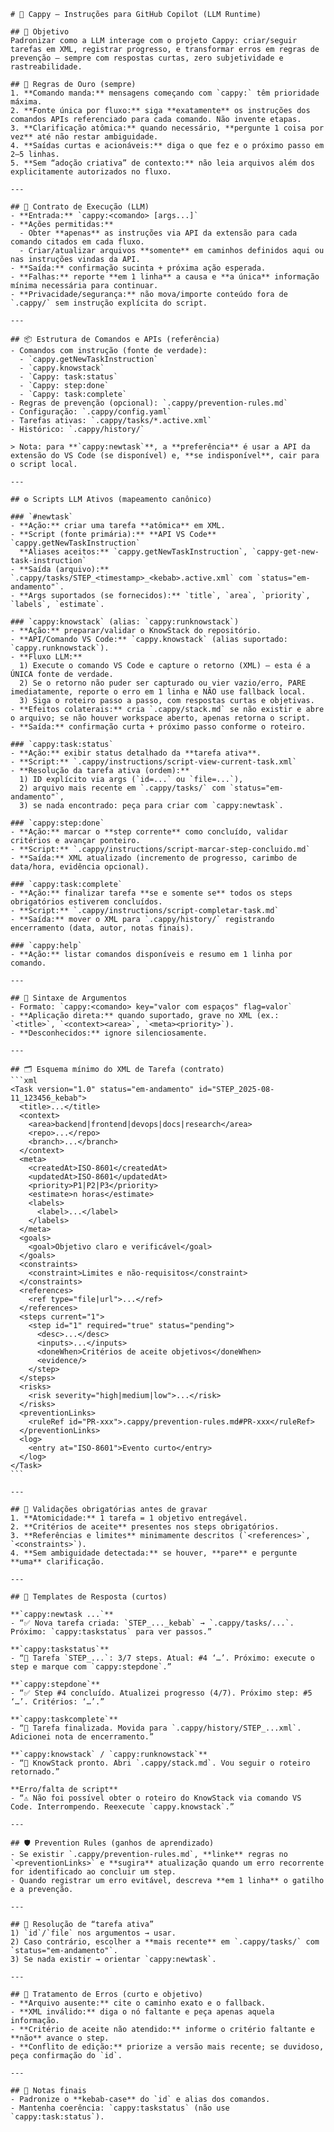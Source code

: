 <!-- CAPPY INI -->
````instructions
# 🔨 Cappy — Instruções para GitHub Copilot (LLM Runtime)

## 🎯 Objetivo
Padronizar como a LLM interage com o projeto Cappy: criar/seguir tarefas em XML, registrar progresso, e transformar erros em regras de prevenção — sempre com respostas curtas, zero subjetividade e rastreabilidade.

## 🧭 Regras de Ouro (sempre)
1. **Comando manda:** mensagens começando com `cappy:` têm prioridade máxima.  
2. **Fonte única por fluxo:** siga **exatamente** os instruções dos comandos APIs referenciado para cada comando. Não invente etapas.  
3. **Clarificação atômica:** quando necessário, **pergunte 1 coisa por vez** até não restar ambiguidade.  
4. **Saídas curtas e acionáveis:** diga o que fez e o próximo passo em 2–5 linhas.  
5. **Sem “adoção criativa” de contexto:** não leia arquivos além dos explicitamente autorizados no fluxo.

---

## 🧱 Contrato de Execução (LLM)
- **Entrada:** `cappy:<comando> [args...]`
- **Ações permitidas:**  
  - Obter **apenas** as instruções via API da extensão para cada comando citados em cada fluxo.  
  - Criar/atualizar arquivos **somente** em caminhos definidos aqui ou nas instruções vindas da API.
- **Saída:** confirmação sucinta + próxima ação esperada.  
- **Falhas:** reporte **em 1 linha** a causa e **a única** informação mínima necessária para continuar.  
- **Privacidade/segurança:** não mova/importe conteúdo fora de `.cappy/` sem instrução explícita do script.

---

## 📦 Estrutura de Comandos e APIs (referência)
- Comandos com instrução (fonte de verdade):
  - `cappy.getNewTaskInstruction`  
  - `cappy.knowstack`  
  - `Cappy: task:status`  
  - `Cappy: step:done`  
  - `Cappy: task:complete`
- Regras de prevenção (opcional): `.cappy/prevention-rules.md`
- Configuração: `.cappy/config.yaml`
- Tarefas ativas: `.cappy/tasks/*.active.xml`
- Histórico: `.cappy/history/`

> Nota: para **`cappy:newtask`**, a **preferência** é usar a API da extensão do VS Code (se disponível) e, **se indisponível**, cair para o script local.

---

## ⚙️ Scripts LLM Ativos (mapeamento canônico)

### `#newtask`
- **Ação:** criar uma tarefa **atômica** em XML.
- **Script (fonte primária):** **API VS Code** `cappy.getNewTaskInstruction`  
  **Aliases aceitos:** `cappy.getNewTaskInstruction`, `cappy-get-new-task-instruction`
- **Saída (arquivo):** `.cappy/tasks/STEP_<timestamp>_<kebab>.active.xml` com `status="em-andamento"`.
- **Args suportados (se fornecidos):** `title`, `area`, `priority`, `labels`, `estimate`.

### `cappy:knowstack` (alias: `cappy:runknowstack`)
- **Ação:** preparar/validar o KnowStack do repositório.
- **API/Comando VS Code:** `cappy.knowstack` (alias suportado: `cappy.runknowstack`).
- **Fluxo LLM:**
  1) Execute o comando VS Code e capture o retorno (XML) — esta é a ÚNICA fonte de verdade.
  2) Se o retorno não puder ser capturado ou vier vazio/erro, PARE imediatamente, reporte o erro em 1 linha e NÃO use fallback local.
  3) Siga o roteiro passo a passo, com respostas curtas e objetivas.
- **Efeitos colaterais:** cria `.cappy/stack.md` se não existir e abre o arquivo; se não houver workspace aberto, apenas retorna o script.
- **Saída:** confirmação curta + próximo passo conforme o roteiro.

### `cappy:task:status`
- **Ação:** exibir status detalhado da **tarefa ativa**.
- **Script:** `.cappy/instructions/script-view-current-task.xml`
- **Resolução da tarefa ativa (ordem):**
  1) ID explícito via args (`id=...` ou `file=...`),  
  2) arquivo mais recente em `.cappy/tasks/` com `status="em-andamento"`,  
  3) se nada encontrado: peça para criar com `cappy:newtask`.

### `cappy:step:done`
- **Ação:** marcar o **step corrente** como concluído, validar critérios e avançar ponteiro.
- **Script:** `.cappy/instructions/script-marcar-step-concluido.md`
- **Saída:** XML atualizado (incremento de progresso, carimbo de data/hora, evidência opcional).

### `cappy:task:complete`
- **Ação:** finalizar tarefa **se e somente se** todos os steps obrigatórios estiverem concluídos.
- **Script:** `.cappy/instructions/script-completar-task.md`
- **Saída:** mover o XML para `.cappy/history/` registrando encerramento (data, autor, notas finais).

### `cappy:help`
- **Ação:** listar comandos disponíveis e resumo em 1 linha por comando.

---

## 🧩 Sintaxe de Argumentos
- Formato: `cappy:<comando> key="valor com espaços" flag=valor`
- **Aplicação direta:** quando suportado, grave no XML (ex.: `<title>`, `<context><area>`, `<meta><priority>`).
- **Desconhecidos:** ignore silenciosamente.

---

## 🗂️ Esquema mínimo do XML de Tarefa (contrato)
```xml
<Task version="1.0" status="em-andamento" id="STEP_2025-08-11_123456_kebab">
  <title>...</title>
  <context>
    <area>backend|frontend|devops|docs|research</area>
    <repo>...</repo>
    <branch>...</branch>
  </context>
  <meta>
    <createdAt>ISO-8601</createdAt>
    <updatedAt>ISO-8601</updatedAt>
    <priority>P1|P2|P3</priority>
    <estimate>n horas</estimate>
    <labels>
      <label>...</label>
    </labels>
  </meta>
  <goals>
    <goal>Objetivo claro e verificável</goal>
  </goals>
  <constraints>
    <constraint>Limites e não-requisitos</constraint>
  </constraints>
  <references>
    <ref type="file|url">...</ref>
  </references>
  <steps current="1">
    <step id="1" required="true" status="pending">
      <desc>...</desc>
      <inputs>...</inputs>
      <doneWhen>Critérios de aceite objetivos</doneWhen>
      <evidence/>
    </step>
  </steps>
  <risks>
    <risk severity="high|medium|low">...</risk>
  </risks>
  <preventionLinks>
    <ruleRef id="PR-xxx">.cappy/prevention-rules.md#PR-xxx</ruleRef>
  </preventionLinks>
  <log>
    <entry at="ISO-8601">Evento curto</entry>
  </log>
</Task>
```

---

## 🧪 Validações obrigatórias antes de gravar
1. **Atomicidade:** 1 tarefa = 1 objetivo entregável.  
2. **Critérios de aceite** presentes nos steps obrigatórios.  
3. **Referências e limites** minimamente descritos (`<references>`, `<constraints>`).  
4. **Sem ambiguidade detectada:** se houver, **pare** e pergunte **uma** clarificação.

---

## 🧰 Templates de Resposta (curtos)

**`cappy:newtask ...`**  
- “✅ Nova tarefa criada: `STEP_..._kebab` → `.cappy/tasks/...`. Próximo: `cappy:taskstatus` para ver passos.”

**`cappy:taskstatus`**  
- “📌 Tarefa `STEP_...`: 3/7 steps. Atual: #4 ‘…’. Próximo: execute o step e marque com `cappy:stepdone`.”

**`cappy:stepdone`**  
- “✅ Step #4 concluído. Atualizei progresso (4/7). Próximo step: #5 ‘…’. Critérios: ‘…’.”

**`cappy:taskcomplete`**  
- “🏁 Tarefa finalizada. Movida para `.cappy/history/STEP_...xml`. Adicionei nota de encerramento.”

**`cappy:knowstack` / `cappy:runknowstack`**  
- “🧠 KnowStack pronto. Abri `.cappy/stack.md`. Vou seguir o roteiro retornado.”

**Erro/falta de script**  
- “⚠️ Não foi possível obter o roteiro do KnowStack via comando VS Code. Interrompendo. Reexecute `cappy.knowstack`.”

---

## 🛡️ Prevention Rules (ganhos de aprendizado)
- Se existir `.cappy/prevention-rules.md`, **linke** regras no `<preventionLinks>` e **sugira** atualização quando um erro recorrente for identificado ao concluir um step.  
- Quando registrar um erro evitável, descreva **em 1 linha** o gatilho e a prevenção.

---

## 🧭 Resolução de “tarefa ativa”
1) `id`/`file` nos argumentos → usar.  
2) Caso contrário, escolher a **mais recente** em `.cappy/tasks/` com `status="em-andamento"`.  
3) Se nada existir → orientar `cappy:newtask`.

---

## 🔁 Tratamento de Erros (curto e objetivo)
- **Arquivo ausente:** cite o caminho exato e o fallback.  
- **XML inválido:** diga o nó faltante e peça apenas aquela informação.  
- **Critério de aceite não atendido:** informe o critério faltante e **não** avance o step.  
- **Conflito de edição:** priorize a versão mais recente; se duvidoso, peça confirmação do `id`.

---

## 📝 Notas finais
- Padronize o **kebab-case** do `id` e alias dos comandos.  
- Mantenha coerência: `cappy:taskstatus` (não use `cappy:task:status`).

````
<!-- CAPPY END -->